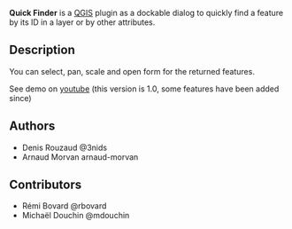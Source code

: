 **Quick Finder** is a [QGIS](http://www.qgis.org) plugin as a dockable dialog to quickly find a feature by its ID in a layer or by other attributes.

## Description

You can select, pan, scale and open form for the returned features.

See demo on [youtube](http://www.youtube.com/v/bsqMLMqlCYQ&hd=1) (this version is 1.0, some features have been added since)

## Authors

* Denis Rouzaud @3nids
* Arnaud Morvan arnaud-morvan

## Contributors

* Rémi Bovard @rbovard
* Michaël Douchin @mdouchin




